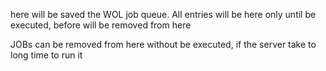 here will be saved the WOL job queue.
All entries will be here only until be executed, before will be removed from here

JOBs can be removed from here without be executed, if the server take to long time to run it